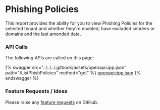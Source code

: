 # Phishing Policies

This report provides the ability for you to view Phishing Policies for the selected tenant and whether they're enabled, have excluded senders or domains and the last amended date.

### API Calls

The following APIs are called on this page:

{% swagger src="../../../.gitbook/assets/openapicipp.json" path="/ListPhishPolicies" method="get" %}
[openapicipp.json](../../../.gitbook/assets/openapicipp.json)
{% endswagger %}

### Feature Requests / Ideas

Please raise any [feature requests](https://github.com/KelvinTegelaar/CIPP/issues/new?assignees=\&labels=enhancement%2Cno-priority\&projects=\&template=feature.yml\&title=%5BFeature+Request%5D%3A+) on GitHub.

